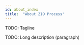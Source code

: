 ```yaml
---
id: about_index
title:  "About ZIO Process"
---
```


TODO: Tagline

TODO: Long description (paragraph)
